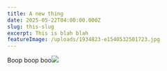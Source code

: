 ```yaml
---
title: A new thing
date: 2025-05-22T04:00:00.000Z
slug: this-slug
excerpt: This is blah blah
featureImage: /uploads/1934823-e1540532501723.jpg
---
```


Boop boop boo![](/uploads/photo-1745563115146-aec349b7cadf.avif)

